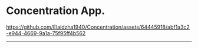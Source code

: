 Concentration App.
==================

https://github.com/Elaidzha1940/Concentration/assets/64445918/abf1a3c2-e944-4669-9a1a-75f95ff4b562

------------------
